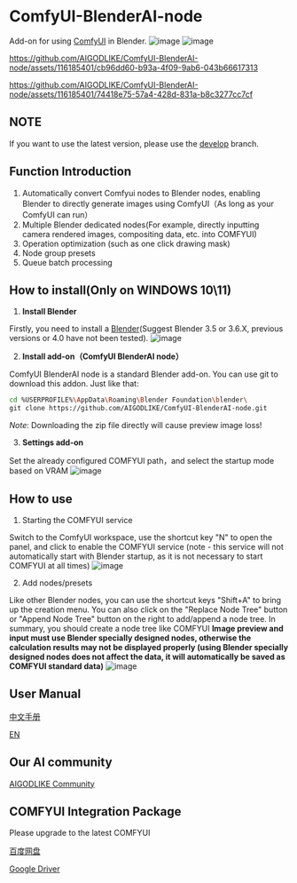 # ComfyUI-BlenderAI-node
Add-on for using [ComfyUI](https://github.com/comfyanonymous/ComfyUI) in Blender.
![image](https://github.com/AIGODLIKE/ComfyUI-BlenderAI-node/assets/116185401/f087f254-5486-4d9f-9a13-d327abed3e14)
![image](https://github.com/AIGODLIKE/ComfyUI-BlenderAI-node/assets/116185401/66a52f47-7057-42af-9775-21c240e9782e)


https://github.com/AIGODLIKE/ComfyUI-BlenderAI-node/assets/116185401/cb96dd60-b93a-4f09-9ab6-043b66617313


https://github.com/AIGODLIKE/ComfyUI-BlenderAI-node/assets/116185401/74418e75-57a4-428d-831a-b8c3277cc7cf




## NOTE 

If you want to use the latest version, please use the [develop](https://github.com/AIGODLIKE/ComfyUI-BlenderAI-node/tree/develop) branch.
## Function Introduction
1. Automatically convert Comfyui nodes to Blender nodes, enabling Blender to directly generate images using ComfyUI（As long as your ComfyUI can run）
2. Multiple Blender dedicated nodes(For example, directly inputting camera rendered images, compositing data, etc. into COMFYUI)
3. Operation optimization (such as one click drawing mask)
4. Node group presets
5. Queue batch processing
## How to install(Only on WINDOWS 10\11)

1. **Install Blender**

Firstly, you need to install a [Blender](https://www.blender.org/download/)(Suggest Blender 3.5 or 3.6.X, previous versions or 4.0 have not been tested).
![image](https://github.com/AIGODLIKE/ComfyUI-BlenderAI-node/assets/116185401/aacf1cfe-ae44-4930-9a93-c226a8408066)

2. **Install add-on（ComfyUI BlenderAI node）**

ComfyUI BlenderAI node is a standard Blender add-on. You can use git to download this addon. Just like that:
```bash
cd %USERPROFILE%\AppData\Roaming\Blender Foundation\blender\
git clone https://github.com/AIGODLIKE/ComfyUI-BlenderAI-node.git
```
*Note*: Downloading the zip file directly will cause preview image loss!


3. **Settings add-on**

Set the already configured COMFYUI path，and select the startup mode based on VRAM
![image](https://github.com/AIGODLIKE/ComfyUI-BlenderAI-node/assets/116185401/5d081ee7-0b2a-4871-bdf9-ada05bb12831)


## How to use

1. Starting the COMFYUI service

Switch to the ComfyUI workspace, use the shortcut key "N" to open the panel, and click to enable the COMFYUI service (note - this service will not automatically start with Blender startup, as it is not necessary to start COMFYUI at all times)
![image](https://github.com/AIGODLIKE/ComfyUI-BlenderAI-node/assets/116185401/eef864fb-ee69-4432-970e-8ebf6f4916e6)

2. Add nodes/presets

Like other Blender nodes, you can use the shortcut keys "Shift+A" to bring up the creation menu. You can also click on the "Replace Node Tree" button or "Append Node Tree" button on the right to add/append a node tree. In summary, you should create a node tree like COMFYUI
**Image preview and input must use Blender specially designed nodes, otherwise the calculation results may not be displayed properly (using Blender specially designed nodes does not affect the data, it will automatically be saved as COMFYUI standard data)**
![image](https://github.com/AIGODLIKE/ComfyUI-BlenderAI-node/assets/116185401/22c68423-07aa-4a07-93a9-9354880276e1)


## User Manual

[中文手册](https://shimo.im/docs/Ee32m0w80rfLp4A2)

[EN](https://shimo.im/docs/JSforXF1JC8lSphG)

## Our AI community

[AIGODLIKE Community](https://www.aigodlike.com/)

## COMFYUI Integration Package

Please upgrade to the latest COMFYUI

[百度网盘](https://pan.baidu.com/s/1bnVWO9AuurPl2mn9Uc57vg?pwd=2333)

[Google Driver](https://drive.google.com/drive/folders/1Akqh3qPt-Zzi_clqkoCwCl_Xjo78FfbM?usp=sharing)


